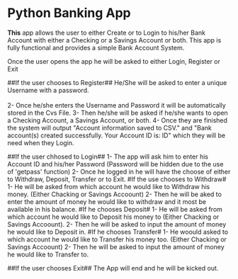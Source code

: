 
# Python Banking App 
**This** app allows the user to either Create or to Login to his/her Bank Account with either a Checking or a Savings Account or both.
This app is fully functional and provides a simple Bank Account System.

Once the user opens the app he will be asked to either Login, Register or Exit

##If the user chooses to Register##
He/She will be asked to enter a unique Username with a password. <br/><br/>
2- Once he/she enters the Username and Password it will be automatically stored in the Cvs File.
3- Then he/she will be asked if he/she wants to open a Checking Account, a Savings Account, or both.
4- Once they are finished the system will output "Account information saved to CSV." and "Bank account(s) created successfully. Your Account ID is: ID"  which they will be need when they Login.

##If the user chhosed to Login##
1- The app will ask him to enter his Account ID and his/her Password (Password will be hidden due to the use of 'getpass' function)
2- Once he logged in he will have the choose of either to Withdraw, Deposit, Transfer or to Exit.
#If the use chooses to  Withdraw#
1- He will be asked from which account he would like to Withdraw his money. (Either Chacking or Savings Accoount)
2- Then he will be aked to enter the amount of money he would like to withdraw and it most be available in his balance.
#If he chooses Deposit#
1- He will be asked from which account he would like to Deposit his money to (Either Chacking or Savings Accoount).
2- Then he will be asked to input the amount of money he would like to Deposit in.
#If he chooses Transfer#
1- He woould asked to which account he would like to Transfer his money too. (Either Chacking or Savings Accoount)
2- Then he will be asked to input the amount of money he would like to Transfer to.

##If the user chooses Exit##
The App will end and he will be kicked out.

